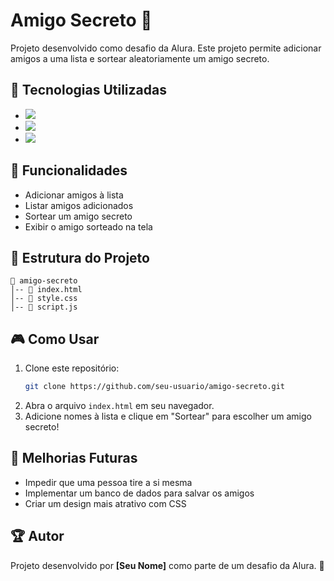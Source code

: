 # Amigo Secreto 🎁

Projeto desenvolvido como desafio da Alura. Este projeto permite adicionar amigos a uma lista e sortear aleatoriamente um amigo secreto.

## 🚀 Tecnologias Utilizadas
- <img src="https://img.shields.io/badge/HTML5-E34F26?style=for-the-badge&logo=html5&logoColor=white" />
- <img src="https://img.shields.io/badge/CSS3-1572B6?style=for-the-badge&logo=css3&logoColor=white" />
- <img src="https://img.shields.io/badge/JavaScript-F7DF1E?style=for-the-badge&logo=javascript&logoColor=black" />

## 📌 Funcionalidades
- Adicionar amigos à lista
- Listar amigos adicionados
- Sortear um amigo secreto
- Exibir o amigo sorteado na tela

## 📂 Estrutura do Projeto
```
📁 amigo-secreto
│-- 📄 index.html
│-- 📄 style.css
│-- 📄 script.js
```

## 🎮 Como Usar
1. Clone este repositório:
   ```bash
   git clone https://github.com/seu-usuario/amigo-secreto.git
   ```
2. Abra o arquivo `index.html` em seu navegador.
3. Adicione nomes à lista e clique em "Sortear" para escolher um amigo secreto!

## 📌 Melhorias Futuras
- Impedir que uma pessoa tire a si mesma
- Implementar um banco de dados para salvar os amigos
- Criar um design mais atrativo com CSS

## 🏆 Autor
Projeto desenvolvido por **[Seu Nome]** como parte de um desafio da Alura. 🚀




